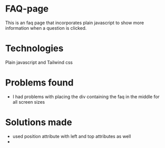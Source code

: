 # FAQ-page
This is an faq page that incorporates plain javascript to show more information when a question is clicked.

# Technologies
Plain javascript and Tailwind css 

# Problems found
- I had problems with placing the div containing the faq in the middle for all screen sizes

# Solutions made
- used position attribute with left and top attributes as well
- 
